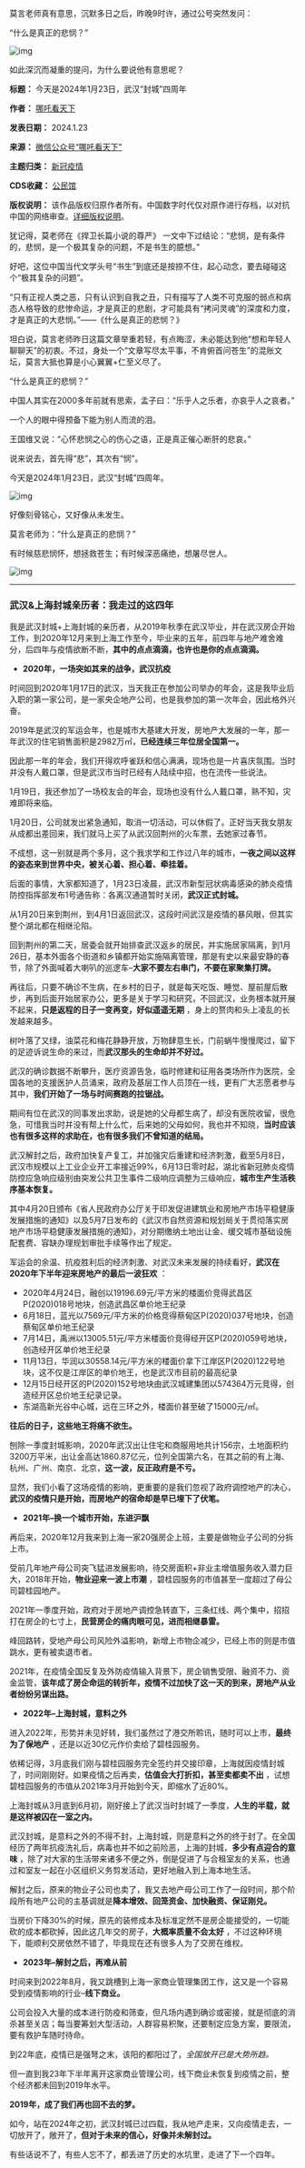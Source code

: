 莫言老师真有意思，沉默多日之后，昨晚9时许，通过公号突然发问：


“什么是真正的悲悯？”


![img](https://chinadigitaltimes.net/chinese/files/2024/01/post-704451-65aff343973ff.)


如此深沉而凝重的提问，为什么要说他有意思呢？




**标题：** 今天是2024年1月23日，武汉“封城”四周年  

**作者：** [哪吒看天下](https://chinadigitaltimes.net/space/哪吒看天下)  

**发表日期：** 2024.1.23  

**来源：** [微信公众号“哪吒看天下”](https://web.archive.org/web/20240123172021/https://mp.weixin.qq.com/s/gAezqXAplYmjooshgfURAQ)  

**主题归类：** [新冠疫情](https://chinadigitaltimes.net/space/新冠疫情)  

**CDS收藏：** [公民馆](https://chinadigitaltimes.net/space/%E5%85%AC%E6%B0%91%E9%A6%86)  

**版权说明：** 该作品版权归原作者所有。中国数字时代仅对原作进行存档，以对抗中国的网络审查。[详细版权说明](https://chinadigitaltimes.net/chinese/copyright)。


犹记得，莫老师在《捍卫长篇小说的尊严》 一文中下过结论：“悲悯，是有条件的，悲悯，是一个极其复杂的问题，不是书生的臆想。”


好吧，这位中国当代文学头号“书生”到底还是按捺不住，起心动念，要去碰碰这个“极其复杂的问题”。


“只有正视人类之恶，只有认识到自我之丑，只有描写了人类不可克服的弱点和病态人格导致的悲惨命运，才是真正的悲剧，才可能具有“拷问灵魂”的深度和力度，才是真正的大悲悯。”——《什么是真正的悲悯？》


坦白说，莫言老师昨日这篇文章举重若轻，有点晦涩，未必能达到他“想和年轻人聊聊天”的初衷。不过，身处一个“文章写尽太平事，不肯俯首问苍生”的混账文坛，莫言大抵也算是小心翼翼+仁至义尽了。


“什么是真正的悲悯？”


中国人其实在2000多年前就有思索，孟子曰：“乐乎人之乐者，亦哀乎人之哀者。”


一个人的眼中得预备下能为别人而流的泪。


王国维又说：“心怀悲悯之心的伤心之语，正是真正催心断肝的悲哀。”


说来说去，首先得“悲”，其次有“悯”。


今天是2024年1月23日，武汉“封城”四周年。


![img](https://chinadigitaltimes.net/chinese/files/2024/01/post-704451-65aff343b9888.)


好像刻骨铭心，又好像从未发生。


莫言老师为：“什么是真正的悲悯？”


有时候慈悲悯怀，想拯救苍生；有时候深恶痛绝，想屠尽世人。


![img](https://chinadigitaltimes.net/chinese/files/2024/01/post-704451-65aff343d5bc4.)




---


### 武汉&上海封城亲历者：我走过的这四年


我是武汉封城+上海封城的亲历者，从2019年秋季在武汉毕业，并在武汉房企开始工作，到2020年12月来到上海工作至今，毕业来的五年，前四年与地产难舍难分，后四年与疫情欲断不断，**其中的点点滴滴，也许也是你的点点滴滴。** 


* **2020年，一场突如其来的战争，武汉抗疫** 


时间回到2020年1月17日的武汉，当天我正在参加公司举办的年会，这是我毕业后入职的第一家公司，是一家央企地产公司，也是我参加的第一次年会，因此格外兴奋。


2019年是武汉的军运会年，也是城市大基建大开发，房地产大发展的一年，那一年武汉的住宅销售面积是2982万㎡，**已经连续三年位居全国第一。** 


因此那一年的年会，我们开得欢呼雀跃和信心满满，现场也是一片喜庆氛围。当时并没有人戴口罩，但是武汉市当时已经有人陆续中招，也在流传一些说法。


1月19日，我还参加了一场校友会的年会，现场也没有什么人戴口罩，熟不知，灾难即将来临。


1月20日，公司就发出紧急通知，取消一切活动，可以休假了。正好当天我女朋友从成都出差回来，我们就马上买了从武汉回荆州的火车票，去她家过春节。


不成想，这一别就是两个多月，这个我求学和工作过八年的城市，**一夜之间以这样的姿态来到世界中央，被关心着、担心着、牵挂着。** 


后面的事情，大家都知道了，1月23日凌晨，武汉市新型冠状病毒感染的肺炎疫情防控指挥部发布1号通告称：各离汉通道暂时关闭，**武汉正式封城。** 


从1月20日来到荆州，到4月1日返回武汉，这段时间武汉是疫情的暴风眼，但其实整个湖北都在相继沦陷。


回到荆州的第二天，居委会就开始排查武汉返乡的居民，并实施居家隔离，到1月26日，基本外面各个街道和乡镇都开始实施隔离管理，那是有史以来最安静的春节，除了外面喊着大喇叭的巡逻车–**大家不要左右串门，不要在家聚集打牌。** 


再往后，只要不确诊不生病，在乡村的日子，就是每天吃饭、睡觉、屋前屋后散步，再到后面开始居家办公，更多是关于学习和研究，不回武汉，业务根本就开展不起来，**只是返程的日子一变再变，好似遥遥无期** ，身上的赘肉和头上凌乱的长发越来越多。


树叶落了又绿，油菜花和梅花静静开放，万物肆意生长，门前蜗牛慢慢爬过，留下的足迹诉说生命的来过，而**武汉那头的生命却并不好过。** 


武汉的确诊数据不断攀升，医疗资源告急，临时修建和征用各类场所作为医院，全国各地的支援医护人员涌来，政府及基层工作人员顶在一线，更有广大志愿者参与其中，**我们开始了一场与时间赛跑的拉锯战。** 


期间有位在武汉的同事发出求助，说是她的父母都生病了，却没有医院收留，很危急，可惜我当时并没有帮上什么忙，后来她的父母如何，我也并不知晓，**当时应该也有很多这样的求助在，也有很多我们不曾知道的结局。** 


武汉解封之后，政府加快复产复工，并加强灾后重建和经济刺激，截至5月8日，武汉市规模以上工业企业开工率接近99%，6月13日零时起，湖北省新冠肺炎疫情防控应急响应级别由突发公共卫生事件二级响应调整为三级响应，**城市生产生活秩序基本恢复。** 


其中4月20日颁布《省人民政府办公厅关于印发促进建筑业和房地产市场平稳健康发展措施的通知》以及5月7日发布的《武汉市自然资源和规划局关于贯彻落实房地产市场平稳健康发展措施的通知》，对分期缴纳土地出让金、缓交城市基础设施配套费、容缺办理规划审批手续等作出了规定。


军运会的余温、抗疫胜利后的经济刺激、对武汉未来发展的持续看好，**武汉在2020年下半年迎来房地产的最后一波狂欢** ：


* 2020年4月24日，融创以19196.69元/平方米的楼面价竞得武昌区P(2020)018号地块，创造武昌区单价地王纪录
* 6月18日，蓝光以7569元/平方米的价格竞得蔡甸区P(2020)037号地块，创造蔡甸区单价地王纪录
* 7月14日，禹洲以13005.51元/平方米楼面价竞得经开区P(2020)059号地块，创造经开区单价地王纪录
* 11月13日，华润以30558.14元/平方米的楼面价拿下江岸区P(2020)122号地块，这不仅是江岸区的单价地王，也是武汉市目前的最高纪录
* 12月15日经开区的P(2020)152号地块由武汉城建集团以574364万元竞得，创造经开区总价地王纪录记录。
* 东湖高新光谷中心城，远在三环之外，楼面价甚至破了15000元/㎡。


**往后的日子，这些地王将痛不欲生。** 


刨除一季度封城影响，2020年武汉出让住宅和商服用地共计156宗，土地面积约3200万平米，出让金高达1860.87亿元，位列全国第六名，在其之前的有上海、杭州、广州、南京、北京，**这一波，反正政府是不亏。** 


显然，我们小看了这场疫情的影响，更重要的是我们忽视了政府调控地产的决心，**武汉的疫情只是开始，而房地产的宿命却是早已埋下了伏笔。** 


* **2021年–换一个城市开始，东进沪飘** 


再后来，2020年12月我来到上海一家20强房企上班，主要是做物业子公司的分拆上市。


受前几年地产母公司突飞猛进发展影响，待交房面积+非业主增值服务收入潜力巨大，2018年开始，**物业迎来一波上市潮** ，碧桂园服务的市值甚至一度超过了母公司碧桂园地产。


2021年一季度开始，政府对于房地产调控急转直下，三条红线、两个集中，招招打在房企的七寸上，**民营房企的痛肉眼可见，进而相继暴雷。** 


峰回路转，受地产母公司风险外溢影响，新增上市物企减少，已经上市的则是市值跳水，更有被卖退市者。


2021年，在疫情全国反复及外防疫情输入背景下，房企销售受限、融资不力、资金监管，**该年成了房企命运的转折年，疫情不过加快了这一天的到来，房地产从业者纷纷另谋出路。** 


* **2022年–上海封城，意料之外** 


进入2022年，形势并未见好转，我们虽然过了港交所聆讯，随时可以上市，**最终为了保地产** ，还是以近30亿元作价卖给了碧桂园服务。


依稀记得，3月底我们刚与碧桂园服务完全签约并交接印章，上海就因疫情封城了，时间刚刚好。如果疫情之后再卖，**估值会大打折扣，甚至卖都卖不出** ，试想碧桂园服务的市值从2021年3月开始到今天，即缩水了近80%。


上海封城从3月底到6月初，刚好接上了武汉当时封城了一季度，**人生的半载，就是这样被囚在一室之内。** 


武汉封城，是意料之外的不得不封，上海封城，则是意料之外的终于封了。在全国经历了两年抗疫洗礼后，病毒也并不如之前险恶，上海的封城，**多少有点迎合的意味** ，除了对大家的生活带来诸多不便之外，倒是促进了与合租室友的关系，也通过和室友一起在小区组织义务剪发活动，更好地融入到上海本地生活。


解封之后，原来的物业子公司也卖了，我又去地产母公司工作了一段时间，那个阶段所有地产公司的主基调就是**降本增效、回笼资金、加快融资、保证刚兑。** 


当房价下降30%的时候，原先的装修成本及标准定然不是房企能接受的，一切能砍的成本都砍掉，因此这几年交的房子，**大概率质量不会太好** ，不过这种环境下，能顺利交房依然不错了，毕竟现在还有很多人为了交房在维权。


* **2023年–解封之后，再难从前** 


时间来到2022年8月，我又跳槽到上海一家商业管理集团工作，这又是一个容易受到疫情影响的行业–**线下商业。** 


公司会投入大量的成本进行防疫和筛查，但凡场内遇到确诊或密接，就是彻底的消杀甚至关店；每当要筹划大型活动，人群容易积聚，还要制定应急方案，要限流，要有救护车随时待命。


到22年底，疫情已是强弩之末，该阳的都阳过了，*全国放开已是大势所趋。*


但一直到我23年下半年离开这家商业管理公司，线下商业未恢复到疫情之前，整个经济都未回到2019年水平。


**2019年，成了我们再也回不去的梦。** 


如今，站在2024年之初，武汉封城已过四载，我从地产走来，又向疫情走去，一切放开了，敞开了，**但对于未来的信心，好像并未解封过。** 


有些话说不了，有些人忘不了，都丢进了历史的水坑里，走进了下一个四年。

